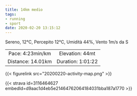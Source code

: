 ```yaml
---
title: 14km medio
tags:
- running
- sport
date: 2020-02-20 13:15:12
---
```

Sereno, 12°C, Percepito 12°C, Umidità 44%, Vento 1m/s da S

<!--more-->

| | |
| :-: | :-: |
| Pace: 4:23min/km | Elevation: 44mt |
| Distance: 14.01km | Duration: 1:01:22 |



{{< figurelink src="20200220-activity-map.png" >}}


{{< strava id=3116464627 embedId=d9aac1d4eb5e21464762064184031bba187a1770 >}}
